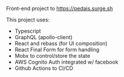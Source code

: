 Front-end project to https://pedais.surge.sh

This project uses:
- Typescript
- GraphQL (apollo-client)
- React and rebass (for UI composition)
- React Final Form for form handling
- Mobx to control/store the state
- AWS Cognito Auth integrated w/ facebook
- Github Actions to CI/CD
